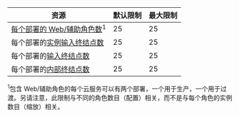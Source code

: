 资源|默认限制|最大限制
---|---|---
[每个部署的 Web/辅助角色数](../articles/cloud-services/cloud-services-choose-me.md)<sup>1</sup>|25|25
每个部署的[实例输入终结点数](http://msdn.microsoft.com/zh-cn/library/gg557552.aspx#InstanceInputEndpoint)|25|25
每个部署的[输入终结点数](http://msdn.microsoft.com/zh-cn/library/gg557552.aspx#InputEndpoint)|25|25
每个部署的[内部终结点数](http://msdn.microsoft.com/zh-cn/library/gg557552.aspx#InternalEndpoint)|25|25

<sup>1</sup>包含 Web/辅助角色的每个云服务可以有两个部署，一个用于生产，一个用于过渡。另请注意，此限制与不同的角色数目（配置）相关，而不是与每个角色的实例数目（缩放）相关。

<!---HONumber=Mooncake_0530_2016-->